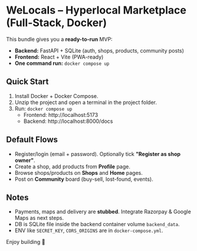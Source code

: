 # WeLocals – Hyperlocal Marketplace (Full-Stack, Docker)

This bundle gives you a **ready-to-run** MVP:
- **Backend:** FastAPI + SQLite (auth, shops, products, community posts)
- **Frontend:** React + Vite (PWA-ready)
- **One command run:** `docker compose up`

## Quick Start
1. Install Docker + Docker Compose.
2. Unzip the project and open a terminal in the project folder.
3. Run: `docker compose up`  
   - Frontend: http://localhost:5173  
   - Backend:  http://localhost:8000/docs

## Default Flows
- Register/login (email + password). Optionally tick **"Register as shop owner"**.
- Create a shop, add products from **Profile** page.
- Browse shops/products on **Shops** and **Home** pages.
- Post on **Community** board (buy-sell, lost-found, events).

## Notes
- Payments, maps and delivery are **stubbed**. Integrate Razorpay & Google Maps as next steps.
- DB is SQLite file inside the backend container volume `backend_data`.
- ENV like `SECRET_KEY`, `CORS_ORIGINS` are in `docker-compose.yml`.

Enjoy building 🚀
